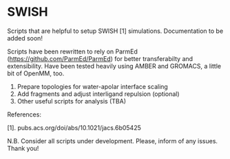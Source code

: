 # SWISH
Scripts that are helpful to setup SWISH [1] simulations.
Documentation to be added soon!

Scripts have been rewritten to rely on ParmEd (https://github.com/ParmEd/ParmEd) for better transferabilty and extensibility. Have been tested heavily using AMBER and GROMACS, a little bit of OpenMM, too.
 
1. Prepare topologies for water-apolar interface scaling
2. Add fragments and adjust interligand repulsion (optional)
3. Other useful scripts for analysis (TBA)

References:

[1]. pubs.acs.org/doi/abs/10.1021/jacs.6b05425

N.B. Consider all scripts under development. Please, inform of any issues. Thank you!
